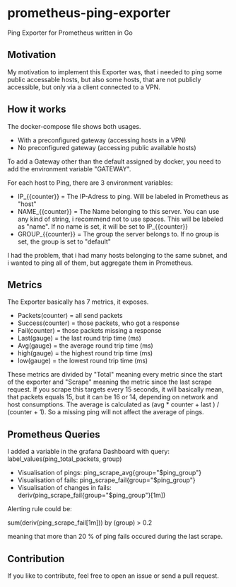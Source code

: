 # prometheus-ping-exporter
Ping Exporter for Prometheus written in Go
## Motivation
My motivation to implement this Exporter was, that i needed to ping some public accessable hosts, but also some hosts, that are not publicly accessible, but only via a client connected to a VPN.

## How it works
The docker-compose file shows both usages.
- With a preconfigured gateway (accessing hosts in a VPN)
- No preconfigured gateway (accessing public available hosts)

To add a Gateway other than the default assigned by docker, you need to add the environment variable "GATEWAY".

For each host to Ping, there are 3 environment variables:
- IP_{{counter}} = The IP-Adress to ping. Will be labeled in Prometheus as "host"
- NAME_{{counter}} = The Name belonging to this server. You can use any kind of string, i recommend not to use spaces. This will be labeled as "name". If no name is set, it will be set to IP_{{counter}}
- GROUP_{{counter}} = The group the server belongs to. If no group is set, the group is set to "default"

I had the problem, that i had many hosts belonging to the same subnet, and i wanted to ping all of them, but aggregate them in Prometheus.

## Metrics
The Exporter basically has 7 metrics, it exposes.
- Packets(counter) = all send packets
- Success(counter) = those packets, who got a response
- Fail(counter) = those packets missing a response
- Last(gauge) = the last round trip time (ms)
- Avg(gauge) = the average round trip time (ms)
- high(gauge) = the highest round trip time (ms)
- low(gauge) = the lowest round trip time (ms)

These metrics are divided by "Total" meaning every metric since the start of the exporter and "Scrape" meaning the metric since the last scrape request.
If you scrape this targets every 15 seconds, it will basically mean, that packets equals 15, but it can be 16 or 14, depending on network and host consumptions.
The average is calculated as (avg * counter + last ) / (counter + 1). So a missing ping will not affect the average of pings.

## Prometheus Queries
I added a variable in the grafana Dashboard with query: label_values(ping_total_packets,  group)

- Visualisation of pings: ping_scrape_avg{group="$ping_group"}
- Visualisation of fails: ping_scrape_fail{group="$ping_group"}
- Visualisation of changes in fails: deriv(ping_scrape_fail{group="$ping_group"}[1m])

Alerting rule could be:

sum(deriv(ping_scrape_fail[1m])) by (group) > 0.2

meaning that more than 20 % of ping fails occured during the last scrape.


## Contribution
If you like to contribute, feel free to open an issue or send a pull request.
